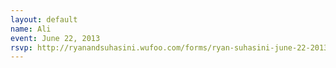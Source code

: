 ```yaml
---
layout: default
name: Ali
event: June 22, 2013
rsvp: http://ryanandsuhasini.wufoo.com/forms/ryan-suhasini-june-22-2013/
---
```

